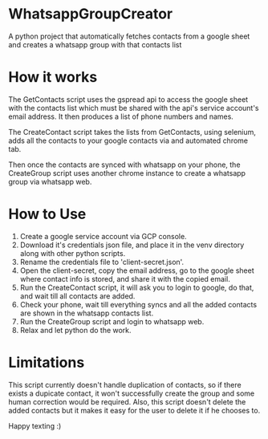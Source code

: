 # WhatsappGroupCreator
A python project that automatically fetches contacts from a google sheet and creates a whatsapp group with that contacts list

# How it works
  The GetContacts script uses the gspread api to access the google sheet with the contacts list which must be 
  shared with the api's service account's email address. It then produces a list of phone numbers and names.
  
  The CreateContact script takes the lists from GetContacts, using selenium, adds all the contacts to your google contacts
  via and automated chrome tab.
  
  Then once the contacts are synced with whatsapp on your phone, the CreateGroup script uses another chrome instance to
  create a whatsapp group via whatsapp web.
  
# How to Use
  1. Create a google service account via GCP console.
  2. Download it's credentials json file, and place it in the venv directory along with other python scripts.
  3. Rename the credentials file to 'client-secret.json'.
  4. Open the client-secret, copy the email address, go to the google sheet where contact info is stored, and
      share it with the copied email.
  5. Run the CreateContact script, it will ask you to login to google, do that, and wait till all contacts are added.
  6. Check your phone, wait till everything syncs and all the added contacts are shown in the whatsapp contacts list.
  7. Run the CreateGroup script and login to whatsapp web.
  8. Relax and let python do the work.
  
# Limitations
  This script currently doesn't handle duplication of contacts, so if there exists a dupicate contact, it won't
  successfully create the group and some human correction would be required. 
  Also, this script doesn't delete the added contacts but it makes it easy for the user to delete it if he chooses to.
 
Happy texting :)
